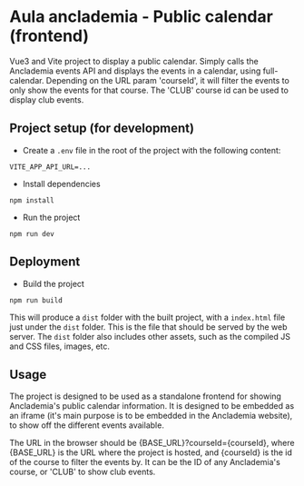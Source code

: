 # Aula anclademia - Public calendar (frontend)

Vue3 and Vite project to display a public calendar.
Simply calls the Anclademia events API and displays the events in a calendar, using full-calendar.
Depending on the URL param 'courseId', it will filter the events to only show the events for that course.
The 'CLUB' course id can be used to display club events.

## Project setup (for development)

- Create a `.env` file in the root of the project with the following content:

```
VITE_APP_API_URL=...
```

- Install dependencies

```
npm install
```

- Run the project

```
npm run dev
```

## Deployment

- Build the project

```
npm run build
```

This will produce a `dist` folder with the built project, with a `index.html` file just under the `dist` folder. This is the file that should be served by the web server.
The `dist` folder also includes other assets, such as the compiled JS and CSS files, images, etc.

## Usage

The project is designed to be used as a standalone frontend for showing Anclademia's public calendar information.
It is designed to be embedded as an iframe (it's main purpose is to be embedded in the Anclademia website), to show off the different events available.

The URL in the browser should be {BASE_URL}?courseId={courseId}, where {BASE_URL} is the URL where the project is hosted, and {courseId} is the id of the course to filter the events by. It can be the ID of any Anclademia's course, or 'CLUB' to show club events.
